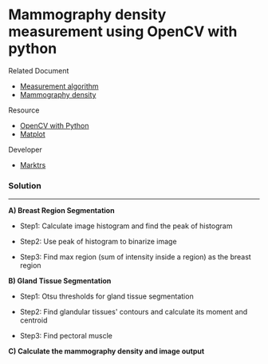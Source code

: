 # Mammography density measurement using OpenCV with python

Related Document
+ [Measurement algorithm](https://drive.google.com/open?id=0B3AORUsOcrcsbWJTZTZmQWNoU0k)
+ [Mammography density](https://drive.google.com/open?id=0B3AORUsOcrcsYzVPQ3FkTU94bDA)

Resource
+ [OpenCV with Python](https://opencv-python-tutroals.readthedocs.io/en/latest/)
+ [Matplot](http://matplotlib.org/api/pyplot_api.html)

Developer
+ [Marktrs](https://github.com/marktrs)


### Solution
___
**A) Breast Region Segmentation**

-  Step1: Calculate image histogram and find the peak of histogram

-  Step2: Use peak of histogram to binarize image

- Step3: Find max region (sum of intensity inside a region) as the breast region


**B) Gland Tissue Segmentation**

- Step1: Otsu thresholds for gland tissue segmentation

- Step2: Find glandular tissues' contours and calculate its moment and centroid

- Step3: Find pectoral muscle


**C) Calculate the mammography density and image output**